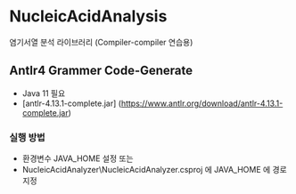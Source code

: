 # NucleicAcidAnalysis
염기서열 분석 라이브러리 (Compiler-compiler 연습용)

## Antlr4 Grammer Code-Generate

* Java 11 필요
* [antlr-4.13.1-complete.jar] (https://www.antlr.org/download/antlr-4.13.1-complete.jar)

### 실행 방법

* 환경변수 JAVA_HOME 설정 또는
* NucleicAcidAnalyzer\NucleicAcidAnalyzer.csproj 에 JAVA_HOME 에 경로 지정
